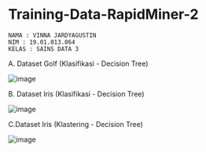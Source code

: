 # Training-Data-RapidMiner-2
```
NAMA : VINNA JARDYAGUSTIN
NIM : 19.01.013.064
KELAS : SAINS DATA 3
```


A. Dataset Golf  (Klasifikasi - Decision Tree)   

![image](https://user-images.githubusercontent.com/105411972/197689295-000a725a-8635-4099-8e45-0304154034b1.png)

B. Dataset Iris (Klasifikasi - Decision Tree) 

![image](https://user-images.githubusercontent.com/105411972/197688961-2c47e818-fe9b-48ff-a0b5-35a15f20202a.png)

C.Dataset Iris (Klastering - Decision Tree) 

![image](https://user-images.githubusercontent.com/105411972/197688542-4834b2b4-f59a-45dd-b3b0-1e42452fc28e.png)

